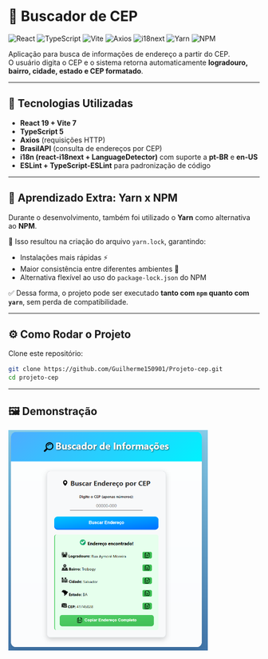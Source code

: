 # 🔎 Buscador de CEP

![React](https://img.shields.io/badge/-React-61DAFB?logo=react&logoColor=white&style=for-the-badge)
![TypeScript](https://img.shields.io/badge/-TypeScript-3178C6?logo=typescript&logoColor=white&style=for-the-badge)
![Vite](https://img.shields.io/badge/-Vite-646CFF?logo=vite&logoColor=white&style=for-the-badge)
![Axios](https://img.shields.io/badge/-Axios-5A29E4?logo=axios&logoColor=white&style=for-the-badge)
![i18next](https://img.shields.io/badge/-i18next-26A69A?logo=i18next&logoColor=white&style=for-the-badge)
![Yarn](https://img.shields.io/badge/-Yarn-2C8EBB?logo=yarn&logoColor=white&style=for-the-badge)
![NPM](https://img.shields.io/badge/-NPM-CB3837?logo=npm&logoColor=white&style=for-the-badge)

Aplicação para busca de informações de endereço a partir do CEP.  
O usuário digita o CEP e o sistema retorna automaticamente **logradouro, bairro, cidade, estado e CEP formatado**.

---

## 🚀 Tecnologias Utilizadas

- **React 19 + Vite 7**
- **TypeScript 5**
- **Axios** (requisições HTTP)
- **BrasilAPI** (consulta de endereços por CEP)
- **i18n (react-i18next + LanguageDetector)** com suporte a **pt-BR** e **en-US**
- **ESLint + TypeScript-ESLint** para padronização de código

---

## 🧵 Aprendizado Extra: Yarn x NPM

Durante o desenvolvimento, também foi utilizado o **Yarn** como alternativa ao **NPM**.

📌 Isso resultou na criação do arquivo `yarn.lock`, garantindo:

- Instalações mais rápidas ⚡
- Maior consistência entre diferentes ambientes 🔄
- Alternativa flexível ao uso do `package-lock.json` do NPM

✅ Dessa forma, o projeto pode ser executado **tanto com `npm` quanto com `yarn`**, sem perda de compatibilidade.

---

## ⚙️ Como Rodar o Projeto

Clone este repositório:

```bash
git clone https://github.com/Guilherme150901/Projeto-cep.git
cd projeto-cep
```

---

## 🖼️ Demonstração

<img src="./src/assets/icons/Resultado final.png" alt="Tela do projeto" width="400"/>

